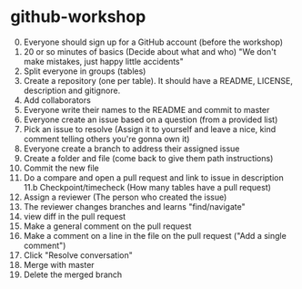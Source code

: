 # github-workshop

0. Everyone should sign up for a GitHub account (before the workshop)
1. 20 or so minutes of basics (Decide about what and who)  "We don't make mistakes, just happy little accidents"
2. Split everyone in groups (tables)
3. Create a repository (one per table). It should have a README, LICENSE, description and gitignore.
4. Add collaborators
5. Everyone write their names to the README and commit to master
6. Everyone create an issue based on a question (from a provided list)
7. Pick an issue to resolve (Assign it to yourself and leave a nice, kind comment telling others you're gonna own it)
8. Everyone create a branch to address their assigned issue
9. Create a folder and file (come back to give them path instructions)
10. Commit the new file
11. Do a compare and open a pull request and link to issue in description
11.b Checkpoint/timecheck (How many tables have a pull request)
12. Assign a reviewer (The person who created the issue)
13. The reviewer changes branches and learns "find/navigate"
14. view diff in the pull request
15. Make a general comment on the pull request 
16. Make a comment on a line in the file on the pull request ("Add a single comment")
17. Click "Resolve conversation"
18. Merge with master
19. Delete the merged branch
